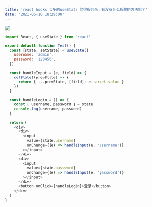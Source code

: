 ```yaml
---
title: 'react hooks 太多的useState 显得很冗余，有没有什么规整的方法呢？'
date: '2021-06-10 18:29:00'
---   
```

 

![](https://img-blog.csdnimg.cn/20210610182741856.png?x-oss-processimage/watermark,type_ZmFuZ3poZW5naGVpdGk,shadow_10,text_aHR0cHM6Ly9ibG9nLmNzZG4ubmV0L3h1dG9uZ2Jhbw,size_16,color_FFFFFF,t_70)

```javascript
import React, { useState } from 'react'

export default function Test() {
  const [state, setState] = useState({
    username: 'admin',
    password: '123456',
  })

  const handleInput = (e, field) => {
    setState((prevState) => {
      return { ...prevState, [field]: e.target.value }
    })
  }

  const handleLogin = () => {
    const { username, password } = state
    console.log(username, password)
  }

  return (
    <div>
      <div>
        <input
          value={state.username}
          onChange={(e) => handleInput(e, 'username')}
        ></input>
      </div>
      <div>
        <input
          value={state.password}
          onChange={(e) => handleInput(e, 'password')}
        ></input>
      </div>
      <button onClick={handleLogin}>登录</button>
    </div>
  )
}
```